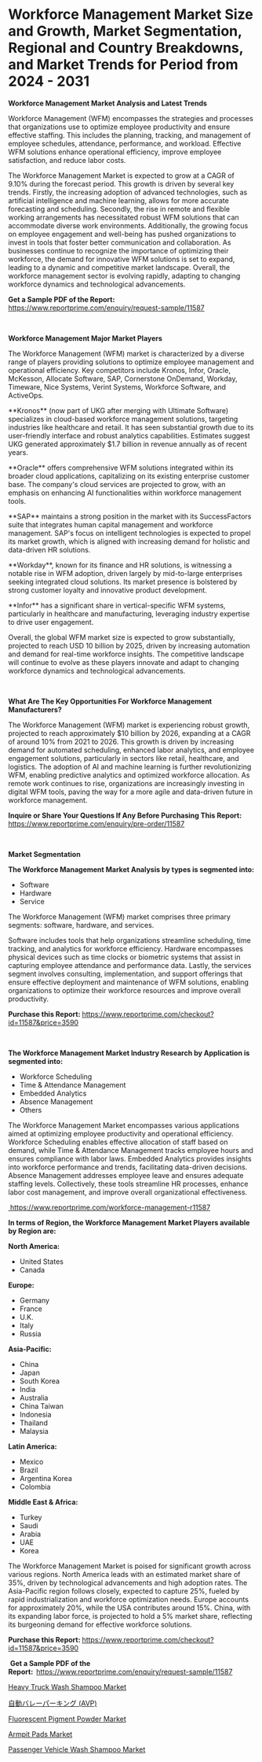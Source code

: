 <p><h1>Workforce Management Market Size and Growth, Market Segmentation, Regional and Country Breakdowns, and Market Trends for Period from 2024 -  2031</h1></p><p><strong>Workforce Management Market Analysis and Latest Trends</strong></p>
<p><p>Workforce Management (WFM) encompasses the strategies and processes that organizations use to optimize employee productivity and ensure effective staffing. This includes the planning, tracking, and management of employee schedules, attendance, performance, and workload. Effective WFM solutions enhance operational efficiency, improve employee satisfaction, and reduce labor costs.</p><p>The Workforce Management Market is expected to grow at a CAGR of 9.10% during the forecast period. This growth is driven by several key trends. Firstly, the increasing adoption of advanced technologies, such as artificial intelligence and machine learning, allows for more accurate forecasting and scheduling. Secondly, the rise in remote and flexible working arrangements has necessitated robust WFM solutions that can accommodate diverse work environments. Additionally, the growing focus on employee engagement and well-being has pushed organizations to invest in tools that foster better communication and collaboration. As businesses continue to recognize the importance of optimizing their workforce, the demand for innovative WFM solutions is set to expand, leading to a dynamic and competitive market landscape. Overall, the workforce management sector is evolving rapidly, adapting to changing workforce dynamics and technological advancements.</p></p>
<p><strong>Get a Sample PDF of the Report:&nbsp;</strong> <a href="https://www.reportprime.com/enquiry/request-sample/11587">https://www.reportprime.com/enquiry/request-sample/11587</a></p>
<p>&nbsp;</p>
<p><strong>Workforce Management Major Market Players</strong></p>
<p><p>The Workforce Management (WFM) market is characterized by a diverse range of players providing solutions to optimize employee management and operational efficiency. Key competitors include Kronos, Infor, Oracle, McKesson, Allocate Software, SAP, Cornerstone OnDemand, Workday, Timeware, Nice Systems, Verint Systems, Workforce Software, and ActiveOps.</p><p>**Kronos** (now part of UKG after merging with Ultimate Software) specializes in cloud-based workforce management solutions, targeting industries like healthcare and retail. It has seen substantial growth due to its user-friendly interface and robust analytics capabilities. Estimates suggest UKG generated approximately $1.7 billion in revenue annually as of recent years.</p><p>**Oracle** offers comprehensive WFM solutions integrated within its broader cloud applications, capitalizing on its existing enterprise customer base. The company's cloud services are projected to grow, with an emphasis on enhancing AI functionalities within workforce management tools.</p><p>**SAP** maintains a strong position in the market with its SuccessFactors suite that integrates human capital management and workforce management. SAP's focus on intelligent technologies is expected to propel its market growth, which is aligned with increasing demand for holistic and data-driven HR solutions.</p><p>**Workday**, known for its finance and HR solutions, is witnessing a notable rise in WFM adoption, driven largely by mid-to-large enterprises seeking integrated cloud solutions. Its market presence is bolstered by strong customer loyalty and innovative product development. </p><p>**Infor** has a significant share in vertical-specific WFM systems, particularly in healthcare and manufacturing, leveraging industry expertise to drive user engagement.</p><p>Overall, the global WFM market size is expected to grow substantially, projected to reach USD 10 billion by 2025, driven by increasing automation and demand for real-time workforce insights. The competitive landscape will continue to evolve as these players innovate and adapt to changing workforce dynamics and technological advancements.</p></p>
<p>&nbsp;</p>
<p><strong>What Are The Key Opportunities For Workforce Management Manufacturers?</strong></p>
<p><p>The Workforce Management (WFM) market is experiencing robust growth, projected to reach approximately $10 billion by 2026, expanding at a CAGR of around 10% from 2021 to 2026. This growth is driven by increasing demand for automated scheduling, enhanced labor analytics, and employee engagement solutions, particularly in sectors like retail, healthcare, and logistics. The adoption of AI and machine learning is further revolutionizing WFM, enabling predictive analytics and optimized workforce allocation. As remote work continues to rise, organizations are increasingly investing in digital WFM tools, paving the way for a more agile and data-driven future in workforce management.</p></p>
<p><strong>Inquire or Share Your Questions If Any Before Purchasing This Report:</strong> <a href="https://www.reportprime.com/enquiry/pre-order/11587">https://www.reportprime.com/enquiry/pre-order/11587</a></p>
<p>&nbsp;</p>
<p><strong>Market Segmentation</strong></p>
<p><strong>The Workforce Management Market Analysis by types is segmented into:</strong></p>
<p><ul><li>Software</li><li>Hardware</li><li>Service</li></ul></p>
<p><p>The Workforce Management (WFM) market comprises three primary segments: software, hardware, and services. </p><p>Software includes tools that help organizations streamline scheduling, time tracking, and analytics for workforce efficiency. Hardware encompasses physical devices such as time clocks or biometric systems that assist in capturing employee attendance and performance data. Lastly, the services segment involves consulting, implementation, and support offerings that ensure effective deployment and maintenance of WFM solutions, enabling organizations to optimize their workforce resources and improve overall productivity.</p></p>
<p><strong>Purchase this Report:&nbsp;</strong><a href="https://www.reportprime.com/checkout?id=11587&price=3590">https://www.reportprime.com/checkout?id=11587&price=3590</a></p>
<p>&nbsp;</p>
<p><strong>The Workforce Management Market Industry Research by Application is segmented into:</strong></p>
<p><ul><li>Workforce Scheduling</li><li>Time & Attendance Management</li><li>Embedded Analytics</li><li>Absence Management</li><li>Others</li></ul></p>
<p><p>The Workforce Management Market encompasses various applications aimed at optimizing employee productivity and operational efficiency. Workforce Scheduling enables effective allocation of staff based on demand, while Time & Attendance Management tracks employee hours and ensures compliance with labor laws. Embedded Analytics provides insights into workforce performance and trends, facilitating data-driven decisions. Absence Management addresses employee leave and ensures adequate staffing levels. Collectively, these tools streamline HR processes, enhance labor cost management, and improve overall organizational effectiveness.</p></p>
<p><a href="https://www.reportprime.com/workforce-management-r11587">&nbsp;https://www.reportprime.com/workforce-management-r11587</a></p>
<p><strong>In terms of Region, the Workforce Management Market Players available by Region are:</strong></p>
<p>
    <p> <strong> North America: </strong>
        <ul>
            <li>United States</li>
            <li>Canada</li>
        </ul>
        </p> 
    <p> <strong> Europe: </strong>
        <ul>
            <li>Germany</li>
            <li>France</li>
            <li>U.K.</li>
            <li>Italy</li>
            <li>Russia</li>
        </ul>
        </p> 
    <p> <strong> Asia-Pacific: </strong>
        <ul>
            <li>China</li>
            <li>Japan</li>
            <li>South Korea</li>
            <li>India</li>
            <li>Australia</li>
            <li>China Taiwan</li>
            <li>Indonesia</li>
            <li>Thailand</li>
            <li>Malaysia</li>
        </ul>
        </p> 
    <p> <strong> Latin America: </strong>
        <ul>
            <li>Mexico</li>
            <li>Brazil</li>
            <li>Argentina Korea</li>
            <li>Colombia</li>
        </ul>
        </p> 
    <p> <strong> Middle East & Africa: </strong>
        <ul>
            <li>Turkey</li>
            <li>Saudi</li>
            <li>Arabia</li>
            <li>UAE</li>
            <li>Korea</li>
        </ul>
    </p>
    </p>
<p><p>The Workforce Management Market is poised for significant growth across various regions. North America leads with an estimated market share of 35%, driven by technological advancements and high adoption rates. The Asia-Pacific region follows closely, expected to capture 25%, fueled by rapid industrialization and workforce optimization needs. Europe accounts for approximately 20%, while the USA contributes around 15%. China, with its expanding labor force, is projected to hold a 5% market share, reflecting its burgeoning demand for effective workforce solutions.  </p></p>
<p><strong>Purchase this Report: </strong><a href="https://www.reportprime.com/checkout?id=11587&price=3590">https://www.reportprime.com/checkout?id=11587&price=3590</a></p>
<p>&nbsp;<strong>Get a Sample PDF of the Report:&nbsp;&nbsp;</strong><a href="https://www.reportprime.com/enquiry/request-sample/11587">https://www.reportprime.com/enquiry/request-sample/11587</a></p>
<p><strong></strong></p>
<p><p><a href="https://issuu.com/reportprime-2/docs/heavy-truck-wash-shampoo-market-siz_549db5cd01a50a">Heavy Truck Wash Shampoo Market</a></p><p><a href="https://medium.com/@vilasamin/%E8%87%AA%E5%8B%95%E3%83%90%E3%83%AC%E3%83%83%E3%83%88%E3%83%91%E3%83%BC%E3%82%AD%E3%83%B3%E3%82%B0-avp-%E5%B8%82%E5%A0%B4%E3%81%AE%E6%B4%9E%E5%AF%9F-%E3%83%9E%E3%83%BC%E3%82%B1%E3%83%83%E3%83%88%E8%A3%BD%E5%93%81%E3%81%8A%E3%82%88%E3%81%B3%E5%9C%B0%E5%9F%9F%E5%88%86%E6%9E%90%E3%81%8C2024%E5%B9%B4%E3%81%8B%E3%82%892031%E5%B9%B4%E3%81%BE%E3%81%A7%E3%81%AE%E6%9C%9F%E9%96%93%E3%81%AB%E4%BA%88%E6%B8%AC%E3%81%95%E3%82%8C%E3%81%BE%E3%81%99-ca17d67165fd">自動バレーパーキング (AVP)</a></p><p><a href="https://medium.com/@elizbethsmithb20/in-the-fluorescent-pigment-powder-market-the-main-focus-is-on-keeping-costs-low-and-getting-the-1eca653b4e6e">Fluorescent Pigment Powder Market</a></p><p><a href="https://medium.com/@jewelmohr42/in-the-armpit-pads-market-the-main-focus-is-on-keeping-costs-low-and-getting-the-most-out-of-bd316171866f">Armpit Pads Market</a></p><p><a href="https://issuu.com/reportprime-2/docs/passenger-vehicle-wash-shampoo-mark_885babfd989515">Passenger Vehicle Wash Shampoo Market</a></p></p>